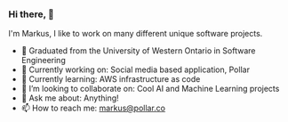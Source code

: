 <h3 >Hi there, 👋 </h3>

I'm Markus, I like to work on many different unique software projects.

- 🏰 Graduated from the University of Western Ontario in Software Engineering
- 🔭 Currently working on: Social media based application, Pollar 
- 🌱 Currently learning: AWS infrastructure as code
- 👯 I’m looking to collaborate on: Cool AI and Machine Learning projects
- 💬 Ask me about: Anything!
- 📫 How to reach me: markus@pollar.co
